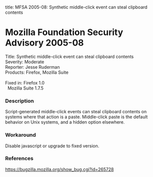 title: MFSA 2005-08: Synthetic middle-click event can steal clipboard contents

<h1>Mozilla Foundation Security Advisory 2005-08</h1>

<p><span class="label">Title:</span>      Synthetic middle-click event can steal clipboard contents<br/>
<span class="label">Severity:</span>   Moderate<br/>
<span class="label">Reporter:</span>   Jesse Ruderman<br/>
<span class="label">Products:</span>   Firefox, Mozilla Suite<br/>
<br/>
<span class="label">Fixed in:</span>   Firefox 1.0<br/>
<span class="label">&#160;</span>      Mozilla Suite 1.7.5</p>

<h3>Description</h3>

<p>Script-generated middle-click events can steal clipboard contents
on systems where that action is a paste. Middle-click paste is the
default behavior on Unix systems, and a hidden option elsewhere.</p>

<h3>Workaround</h3>

<p>Disable javascript or upgrade to fixed version.</p>

<h3>References</h3>

<p><a href="https://bugzilla.mozilla.org/show_bug.cgi?id=265728">
https://bugzilla.mozilla.org/show_bug.cgi?id=265728</a></p>




